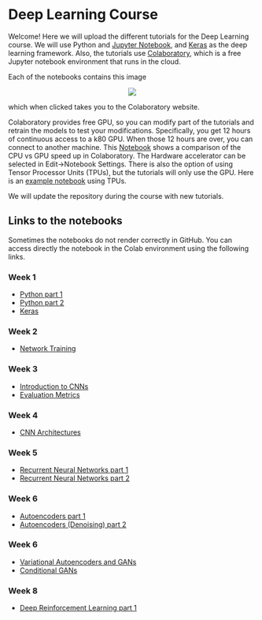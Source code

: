# Deep Learning Course
Welcome! Here we will upload the different tutorials for the Deep Learning course. 
We will use Python and [Jupyter Notebook](https://jupyter.org/), and [Keras](https://keras.io/) as the deep learning framework.
Also, the tutorials use [Colaboratory](https://colab.research.google.com/notebooks/welcome.ipynb), which is a free Jupyter notebook environment that runs in the cloud. 

Each of the notebooks contains this image


<p align="center">
<img src ="https://camo.githubusercontent.com/52feade06f2fecbf006889a904d221e6a730c194/68747470733a2f2f636f6c61622e72657365617263682e676f6f676c652e636f6d2f6173736574732f636f6c61622d62616467652e737667" />
</p>

which when clicked takes you to the Colaboratory website. 

Colaboratory provides free GPU, so you can modify part of the tutorials and retrain the models to test your modifications. Specifically, you get 12 hours of continuous access to a k80 GPU. When those 12 hours are over, you can connect to another machine. This [Notebook](https://colab.research.google.com/notebooks/gpu.ipynb#scrollTo=3IEVK-KFxi5Z) shows a comparison of the CPU vs GPU speed up in Colaboratory. The Hardware accelerator can be selected in Edit->Notebook Settings. There is also the option of using Tensor Processor Units (TPUs), but the tutorials will only use the GPU. Here is an [example notebook](https://colab.research.google.com/notebooks/tpu.ipynb) using TPUs.   

We will update the repository during the course with new tutorials.

## Links to the notebooks
Sometimes the notebooks do not render correctly in GitHub. You can access directly the notebook in the Colab environment using the following links.
### Week 1
  * [Python part 1](https://colab.research.google.com/github/MatchLab-Imperial/deep-learning-course/blob/master/week01_part1_Python.ipynb)
  * [Python part 2](https://colab.research.google.com/github/MatchLab-Imperial/deep-learning-course/blob/master/week01_part2_Python.ipynb)
  * [Keras](https://colab.research.google.com/github/MatchLab-Imperial/deep-learning-course/blob/master/week01_part3_Keras.ipynb)
### Week 2
  * [Network Training](https://colab.research.google.com/github/MatchLab-Imperial/deep-learning-course/blob/master/week02_NetworkTraining.ipynb)

### Week 3
  * [Introduction to CNNs](https://colab.research.google.com/github/MatchLab-Imperial/deep-learning-course/blob/master/week03_part1_CNN_Introduction.ipynb)
  * [Evaluation Metrics](https://colab.research.google.com/github/MatchLab-Imperial/deep-learning-course/blob/master/week03_part2_evaluation_measures.ipynb)
    
### Week 4
  * [CNN Architectures](https://colab.research.google.com/github/MatchLab-Imperial/deep-learning-course/blob/master/week04_CNN_architectures.ipynb)
  
### Week 5
  * [Recurrent Neural Networks part 1](https://colab.research.google.com/github/MatchLab-Imperial/deep-learning-course/blob/master/week05_RNN_part1.ipynb)
  * [Recurrent Neural Networks part 2](https://colab.research.google.com/github/MatchLab-Imperial/deep-learning-course/blob/master/week05_RNN_part2.ipynb)
    
### Week 6
  * [Autoencoders part 1](https://colab.research.google.com/github/MatchLab-Imperial/deep-learning-course/blob/master/week06_part1_Autoencoders.ipynb)
  * [Autoencoders (Denoising) part 2](https://colab.research.google.com/github/MatchLab-Imperial/deep-learning-course/blob/master/week06_part2_Autoencoders_Denoising.ipynb)
  
  ### Week 6
  * [Variational Autoencoders and GANs](https://colab.research.google.com/github/MatchLab-Imperial/deep-learning-course/blob/master/week07_part1_VAE_GAN.ipynb)
  * [Conditional GANs](https://colab.research.google.com/github/MatchLab-Imperial/deep-learning-course/blob/master/week07_part2_cGANs.ipynb)
    
  ### Week 8
 * [Deep Reinforcement Learning part 1](https://colab.research.google.com/github/MatchLab-Imperial/deep-learning-course/blob/master/week08_Deep_Reinforcement_Learning_part1.ipynb)
